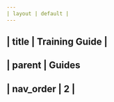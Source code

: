 ```yaml
---
| layout | default |
---
```

| title | Training Guide |
---
| parent | Guides
---
| nav_order | 2 |
---
